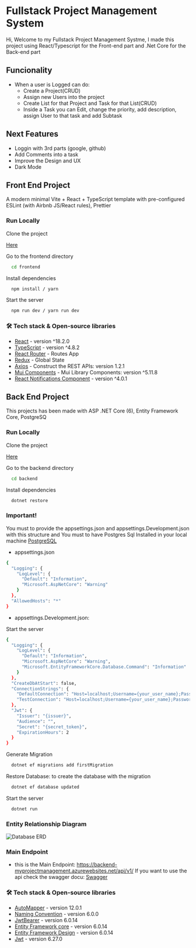 
# Fullstack Project Management System
Hi, Welcome to my Fullstack Project Management Systme, I made this project using React/Typescript for the Front-end part and .Net Core for the Back-end part

## Funcionality
* When a user is Logged can do:
    * Create a Project(CRUD)
    * Assign new Users into the project
    * Create List for that Project and Task for that List(CRUD)
    * Inside a Task you can Edit, change the priority, add description, assign User to that task and add Subtask

## Next Features
* Loggin with 3rd parts (google, github)
* Add Comments into a task
* Improve the Design and UX
* Dark Mode

## Front End Project
A modern minimal Vite + React + TypeScript template with pre-configured ESLint (with Airbnb JS/React rules), Prettier

### Run Locally

Clone the project

[Here](https://github.com/DanielMM161/FullStack-ProjectManagement/archive/refs/heads/main.zip) 

Go to the frontend directory

```bash
  cd frontend
```

Install dependencies

```bash
  npm install / yarn
```

Start the server

```bash
  npm run dev / yarn run dev
```
### 🛠 Tech stack & Open-source libraries
- [React](https://github.com/facebook/react) - version ^18.2.0
- [TypeScript](https://github.com/Microsoft/TypeScript) - version ^4.8.2
- [React Router](https://github.com/remix-run/react-router#readme) - Routes App
- [Redux](https://github.com/reduxjs/redux) - Global State
- [Axios](https://github.com/axios/axios) - Construct the REST APIs: version 1.2.1
- [Mui Components](https://mui.com/material-ui/getting-started/installation/) - Mui Library Components: version ^5.11.8
- [React Notifications Component](https://github.com/teodosii/react-notifications-component) - version ^4.0.1


## Back End Project
This projects has been made with  ASP .NET Core (6), Entity Framework Core, PostgreSQ

### Run Locally

Clone the project

[Here](https://github.com/DanielMM161/FullStack-ProjectManagement/archive/refs/heads/main.zip) 

Go to the backend directory

```bash
  cd backend
```

Install dependencies

```bash
  dotnet restore
```

### Important!
You must to provide the appsettings.json and appsettings.Development.json with this structure
and You must to have Postgres Sql Installed in your local machine [PostgreSQL](https://www.postgresql.org/download/)

- appsettings.json
```bash
{
  "Logging": {
    "LogLevel": {
      "Default": "Information",
      "Microsoft.AspNetCore": "Warning"
    }
  },
  "AllowedHosts": "*"
}
```
- appsettings.Development.json:

Start the server
```bash
{
  "Logging": {
    "LogLevel": {
      "Default": "Information",
      "Microsoft.AspNetCore": "Warning",
      "Microsoft.EntityFrameworkCore.Database.Command": "Information"
    }
  },
  "CreateDbAtStart": false,
  "ConnectionStrings": {
    "DefaultConnection": "Host=localhost;Username={your_user_name};Password={your_password};Database=projectManagement",
    "TestConnection": "Host=localhost;Username={your_user_name};Password={your_password};Database=projectManagement"
  },
  "Jwt": {
    "Issuer": "{issuer}",
    "Audience": "",
    "Secret": "{secret_token}",
    "ExpirationHours": 2
  }
}
```

Generate Migration
```bash
  dotnet ef migrations add firstMigration
```

Restore Database: to create the database with the migration
```bash
  dotnet ef database updated
```

Start the server
```bash
  dotnet run
```

### Entity Relationship Diagram
![Database ERD](Images/db_erd.png)

### Main Endpoint
* this is the Main Endpoint: https://backend-myprojectmanagement.azurewebsites.net/api/v1/
If you want to use the api check the swagger docu: [Swagger](https://backend-myprojectmanagement.azurewebsites.net/index.html)

### 🛠 Tech stack & Open-source libraries
- [AutoMapper](https://www.nuget.org/packages/automapper/) - version 12.0.1
- [Naming Convention](https://www.nuget.org/packages/EFCore.NamingConventions) - version 6.0.0
- [JwtBearer](https://www.nuget.org/packages/Microsoft.AspNetCore.Authentication.JwtBearer) - version 6.0.14
- [Entity Framework core](https://www.nuget.org/packages/Microsoft.EntityFrameworkCore) - version 6.0.14
- [Entity Framework Design](https://www.nuget.org/packages/Microsoft.EntityFrameworkCore.Design/) - version 6.0.14
- [Jwt](https://www.nuget.org/packages/System.IdentityModel.Tokens.Jwt/) - version 6.27.0

